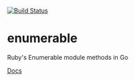 [![Build Status](https://travis-ci.org/darkhelmet/enumerable.svg?branch=master)](https://travis-ci.org/darkhelmet/enumerable)

# enumerable

Ruby's Enumerable module methods in Go

[Docs](http://godoc.org/github.com/darkhelmet/enumerable)
